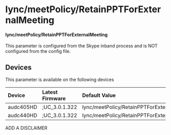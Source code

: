 ﻿---
description: lync/meetPolicy/RetainPPTForExternalMeeting
search:
    keywords: ['lync','meetPolicy','RetainPPTForExternalMeeting']
---

# lync/meetPolicy/RetainPPTForExternalMeeting

#### lync/meetPolicy/RetainPPTForExternalMeeting

This parameter is configured from the Skype inband process and is NOT configured from the config file.



## Devices
This parameter is available on the following devices

| Device | Latest Firmware | Default Value |
|:---|:---|:---|
| audc405HD | ;UC_3.0.1.322 | lync/meetPolicy/RetainPPTForExternalMeeting=1 
| audc440HD | ;UC_3.0.1.322 | lync/meetPolicy/RetainPPTForExternalMeeting=1 

ADD A DISCLAIMER
